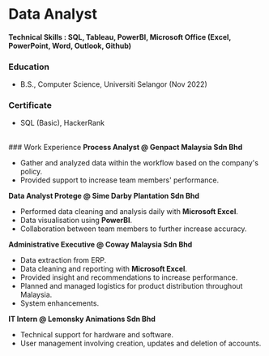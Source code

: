 # Data Analyst

#### Technical Skills : SQL, Tableau, PowerBI, Microsoft Office (Excel, PowerPoint, Word, Outlook, Github)

### Education
- B.S., Computer Science, Universiti Selangor (Nov 2022)

### Certificate
- SQL (Basic), HackerRank

<br>### Work Experience
**Process Analyst @ Genpact Malaysia Sdn Bhd**
- Gather and analyzed data within the workflow based on the company's policy.
- Provided support to increase team members' performance.

**Data Analyst Protege @ Sime Darby Plantation Sdn Bhd**
- Performed data cleaning and analysis daily with **Microsoft Excel**.
- Data visualisation using **PowerBI**.
- Collaboration between team members to further increase accuracy.

**Administrative Executive @ Coway Malaysia Sdn Bhd**
- Data extraction from ERP.
- Data cleaning and reporting with **Microsoft Excel**.
- Provided insight and recommendations to increase performance.
- Planned and managed logistics for product distribution throughout Malaysia.
- System enhancements.

**IT Intern @ Lemonsky Animations Sdn Bhd**
- Technical support for hardware and software.
- User management involving creation, updates and deletion of accounts.


